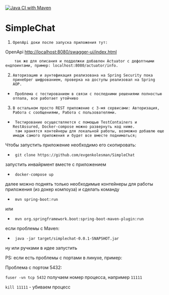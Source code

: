[![Java CI with Maven](https://github.com/evgenkolesman/SimpleChat/actions/workflows/maven.yml/badge.svg)](https://github.com/evgenkolesman/SimpleChat/actions/workflows/maven.yml)

# SimpleChat

1.     OpenApi доки после запуска приложения тут: 

OpenApi
<http://localhost:8080/swagger-ui/index.html>

        так же для описания и подделжки добавлен Actuator с дефолтными ендпоинтами, пример: localhost:8080/actuator/info.

2.     Авторизацию и аунтефикация реализована на Spring Security пока принебрег шифрованием, проверка на доступы реализовал на Spring AOP. 

-      Проблема с тестированием в связи с последними решениями полностью отпала, все работает утойчиво

3.     В остальном просто REST приложение с 3-мя сервисами: Авторизация, Работа с сообщениями, Работа с пользователями.

-      Тестирование осуществляется с помощью TestContainers и RestAssured, Docker-compose можно развернуть код ниже.
       там хранятся контейнеры для локальной работы, возможно добавлю еще имадж самого приложения и будет все вместе подниматься;

Чтобы запустить приложение необходимо его скопировать:

-      git clone https://github.com/evgenkolesman/SimpleChat

запустить инвайрмент вместе с приложением

-      docker-compose up

далее можно поднять только необходимые контейнеры для работы приложения (из докер компоуза) и сделать команду

-      mvn spring-boot:run 

или

-      mvn org.springframework.boot:spring-boot-maven-plugin:run

если проблемы с Maven:

-      java -jar target/simplechat-0.0.1-SNAPSHOT.jar

ну или ручками в идее запустить

PS: если есть проблемы с портами в линухе, пример:

Проблема с портом 5432:

`fuser -vn tcp 5432`
получаем номер процесса, например `11111`

`kill 11111` - убиваем процесс
